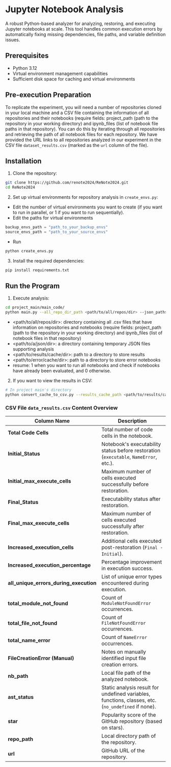 # Jupyter Notebook Analysis

A robust Python-based analyzer for analyzing, restoring, and executing Jupyter notebooks at scale. This tool handles common execution errors by automatically fixing missing dependencies, file paths, and variable definition issues.

## Prerequisites

- Python 3.12
- Virtual environment management capabilities
- Sufficient disk space for caching and virtual environments

## Pre-execution Preparation
To replicate the experiment, you will need a number of repositories cloned in your local machine and a CSV file containing the information of all repositories and their notebooks (require fields: project_path (path to the repository in your working directory) and ipynb_files (list of notebook file paths in that repository). You can do this by iterating through all repositories and retrieving the path of all notebook files for each repository.
We have provided the URL links to all repositories analyzed in our experiment in the CSV file `dataset_results.csv` (marked as the `url` column of the file).

## Installation

1. Clone the repository:
```bash
git clone https://github.com/renote2024/ReNote2024.git
cd ReNote2024
```

2. Set up virtual environments for repository analysis in `create_envs.py`:
- Edit the number of virtual environments you want to create (if you want to run in parallel, or 1 if you want to run sequentially).
- Edit the paths for virtual environments

```python
backup_envs_path = "path_to_your_backup_envs"
source_envs_path = "path_to_your_source_envs"
```
- Run
```bash
python create_envs.py
```

3. Install the required dependencies:
```bash
pip install requirements.txt
```

## Run the Program
1. Execute analysis:
```bash
cd project_main/main_code/
python main.py --all_repo_dir_path <path/to/all/repos/dir> --json_paths <path/to/a/json/dir> --results_cache_path <path/to/results/cache/dir> --err_cache_path <path/to/error/cache/dir> --resume <0 or 1>
```
- <path/to/all/repos/dir>: directory containing all .csv files that have information on repositories and notebooks (require fields: project_path (path to the repository in your working directory) and ipynb_files (list of notebook files in that repository)
- <path/to/a/json/dir>: a directory containing temporary JSON files supporting analysis
- <path/to/results/cache/dir>: path to a directory to store results
- <path/to/error/cache/dir>: path to a directory to store error notebooks
- resume: 1 when you want to run all notebooks and check if notebooks have already been evaluated, and 0 otherwise.

2. If you want to view the results in CSV:
```bash
# In project main's directory
python convert_cache_to_csv.py --results_cache_path <path/to/results/cache/dir> --csv <path/to/your/csv/file>
```

### CSV File `data_results.csv` Content Overview

| **Column Name**               | **Description**                                                                                              |
|--------------------------------|--------------------------------------------------------------------------------------------------------------|
| **Total Code Cells**           | Total number of code cells in the notebook.                                                                 |
| **Initial_Status**             | Notebook's executability status before restoration (`executable`, `NameError`, etc.).|
| **Initial_max_execute_cells**  | Maximum number of cells executed successfully before restoration.                                           |
| **Final_Status**               | Executability status after restoration.                                                                     |
| **Final_max_execute_cells**    | Maximum number of cells executed successfully after restoration.                                            |
| **Increased_execution_cells**  | Additional cells executed post-restoration (`Final - Initial`).                                             |
| **Increased_execution_percentage** | Percentage improvement in execution success.                                                              |
| **all_unique_errors_during_execution** | List of unique error types encountered during execution.                                                |
| **total_module_not_found**     | Count of `ModuleNotFoundError` occurrences.                                                                 |
| **total_file_not_found**       | Count of `FileNotFoundError` occurrences.                                                                   |
| **total_name_error**           | Count of `NameError` occurrences.                                                                           |
| **FileCreationError (Manual)** | Notes on manually identified input file creation errors.                                                          |
| **nb_path**                    | Local file path of the analyzed notebook.                                                                  |
| **ast_status**                 | Static analysis result for undefined variables, functions, classes, etc. (`no_undefined` if none).                          |
| **star**                       | Popularity score of the GitHub repository (based on stars).                                                |
| **repo_path**                  | Local directory path of the repository.                                                                    |
| **url**                        | GitHub URL of the repository.                                                                              |
